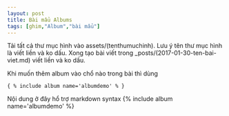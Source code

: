 ```yaml
---
layout: post
title: Bài mẩu Albums
tags: [ghim,"Album","bài mẩu"]
---
```

Tải tất cả thư mục hình vào assets/(tenthumuchinh). Lưu ý tên thư mục hình là viết liền và ko dấu.
Xong tạo bài viết trong _posts/(2017-01-30-ten-bai-viet.md) viết liền và ko dấu.

Khi muốn thêm album vào chổ nào trong bài thì dùng 

```
{ % include album name='albumdemo' % }
```
Nội dung ở đây hổ trợ markdown syntax
{% include album name='albumdemo' %}
